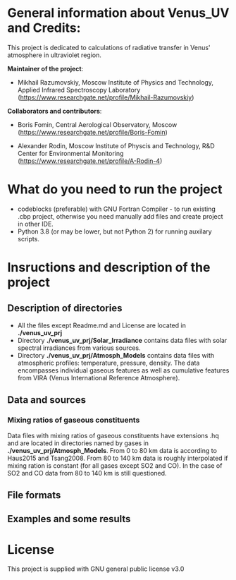 # General information about Venus_UV and Credits:
This project is dedicated to calculations of radiative transfer in Venus' atmosphere in ultraviolet region.

**Maintainer of the project**: 

- Mikhail Razumovskiy, Moscow Institute of Physics and Technology, Applied Infrared Spectroscopy Laboratory
(https://www.researchgate.net/profile/Mikhail-Razumovskiy)

**Collaborators and contributors**:

- Boris Fomin, Central Aerological Observatory, Moscow
(https://www.researchgate.net/profile/Boris-Fomin)


- Alexander Rodin, Moscow Institute of Physcis and Technology, R&D Center for Environmental Monitoring
(https://www.researchgate.net/profile/A-Rodin-4)


# What do you need to run the project
 
- codeblocks (preferable) with GNU Fortran Compiler - to run existing .cbp project, otherwise you need manually add files and create project in other IDE.
- Python 3.8 (or may be lower, but not Python 2) for running auxilary scripts.

# Insructions and description of the project

## Description of directories

-  All the files except Readme.md and License are located in **./venus_uv_prj**
-  Directory **./venus_uv_prj/Solar_Irradiance** contains data files with solar spectral irradiances from various sources.
-  Directory **./venus_uv_prj/Atmosph_Models** contains data files with atmospheric profiles: temperature, pressure, density. The data encompasses individual gaseous features as well as cumulative features from VIRA (Venus International Reference Atmosphere).

## Data and sources

### Mixing ratios of gaseous constituents

Data files with mixing ratios of gaseous constituents have extensions .hq and are located in directories named by gases in **./venus_uv_prj/Atmosph_Models**. From 0 to 80 km data is according to Haus2015 and Tsang2008. From 80 to 140 km data is roughly interpolated if mixing ration is constant (for all gases except SO2 and CO). In the case of SO2 and CO data from 80 to 140 km is still questioned.

## File formats

## Examples and some results

# License

This project is supplied with GNU general public license v3.0
